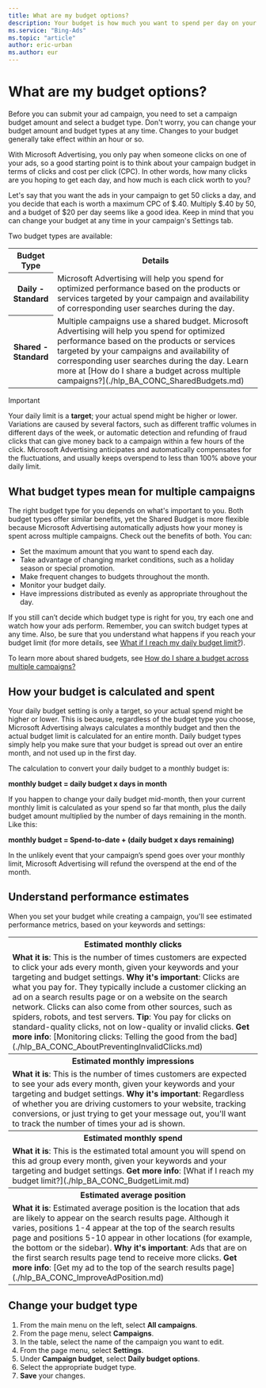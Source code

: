 ```yaml
---
title: What are my budget options?
description: Your budget is how much you want to spend per day on your ads. Making the right choice depends on your goals and how you want to monitor your spending. Do you want to choose your budget per campaign, or manage them all in one place?
ms.service: "Bing-Ads"
ms.topic: "article"
author: eric-urban
ms.author: eur
---
```


# What are my budget options?

Before you can submit your ad campaign, you need to set a campaign budget amount and select a budget type. Don't worry, you can change your budget amount and budget types at any time. Changes to your budget generally take effect within an hour or so.

With Microsoft Advertising, you only pay when someone clicks on one of your ads, so a good starting point is to think about your campaign budget in terms of clicks and cost per click (CPC). In other words, how many clicks are you hoping to get each day, and how much is each click worth to you?

Let's say that you want the ads in your campaign to get 50 clicks a day, and you decide that each is worth a maximum CPC of $.40. Multiply $.40 by 50, and a budget of $20 per day seems like a good idea. Keep in mind that you can change your budget at any time in your campaign's Settings tab.

Two budget types are available:

<table>
  <tr>
    <th scope="col">Budget Type</th>
    <th scope="col">Details</th>
  </tr>
  <tr>
    <th scope="row">Daily - Standard</th>
    <td>
      <para>
          Microsoft Advertising will help you spend for optimized performance based on the products or services targeted by your campaign and availability of corresponding user searches during the day.
        </para>
    </td>
  </tr>
  <tr>
    <th scope="row">Shared - Standard</th>
    <td>
      <para>
          Multiple campaigns use a shared budget. Microsoft Advertising will help you spend for optimized performance based on the products or services targeted by your campaigns and availability of corresponding user searches during the day. Learn more at [How do I share a budget across multiple campaigns?](./hlp_BA_CONC_SharedBudgets.md)
        </para>
    </td>
  </tr>
</table>

> [!IMPORTANT]
> Your daily limit is a **target**; your actual spend might be higher or lower. Variations are caused by several factors, such as different traffic volumes in different days of the week, or automatic detection and refunding of fraud clicks that can give money back to a campaign within a few hours of the click. Microsoft Advertising anticipates and automatically compensates for the fluctuations, and usually keeps overspend to less than 100% above your daily limit.

## What budget types mean for multiple campaigns

The right budget type for you depends on what's important to you. Both budget types offer similar benefits, yet the Shared Budget is more flexible because Microsoft Advertising automatically adjusts how your money is spent across multiple campaigns. Check out the benefits of both. You can:

- Set the maximum amount that you want to spend each day.
- Take advantage of changing market conditions, such as a holiday season or special promotion.
- Make frequent changes to budgets throughout the month.
- Monitor your budget daily.
- Have impressions distributed as evenly as appropriate throughout the day.

If you still can’t decide which budget type is right for you, try each one and watch how your ads perform. Remember, you can switch budget types at any time. Also, be sure that you understand what happens if you reach your budget limit (for more details, see [What if I reach my daily budget limit?](./hlp_BA_CONC_BudgetLimit.md)).

To learn more about shared budgets, see [How do I share a budget across multiple campaigns?](./hlp_BA_CONC_SharedBudgets.md)

## How your budget is calculated and spent

Your daily budget setting is only a target, so your actual spend might be higher or lower. This is because, regardless of the budget type you choose, Microsoft Advertising always calculates a monthly budget and then the actual budget limit is calculated for an entire month. Daily budget types simply help you make sure that your budget is spread out over an entire month, and not used up in the first day.

The calculation to convert your daily budget to a monthly budget is:

**monthly budget = daily budget x days in month**

If you happen to change your daily budget mid-month, then your current monthly limit is calculated as your spend so far that month, plus the daily budget amount multiplied by the number of days remaining in the month. Like this:

**monthly budget = Spend-to-date + (daily budget x days remaining)**

In the unlikely event that your campaign’s spend goes over your monthly limit, Microsoft Advertising will refund the overspend at the end of the month.

## Understand performance estimates

When you set your budget while creating a campaign, you'll see estimated performance metrics, based on your keywords and settings:

<table>
  <tr>
    <th scope="col">Estimated monthly clicks</th>
  </tr>
  <tr>
    <td>
      <para><strong>What it is</strong>: This is the number of times customers are expected to click your ads every month, given your keywords and your targeting and budget settings.</para>
      <para><strong>Why it's important</strong>: Clicks are what you pay for. They typically include a customer clicking an ad on a search results page or on a website on the search network. Clicks can also come from other sources, such as spiders, robots, and test servers. </para>
      <para><strong>Tip</strong>: You pay for clicks on standard-quality clicks, not on low-quality or invalid clicks. </para>
      <para><strong>Get more info</strong>: [Monitoring clicks: Telling the good from the bad](./hlp_BA_CONC_AboutPreventingInvalidClicks.md) </para>
    </td>
  </tr>
  <tr>
    <th scope="col">Estimated monthly impressions</th>
  </tr>
  <tr>
    <td>
      <para><strong>What it is</strong>: This is the number of times customers are expected to see your ads every month, given your keywords and your targeting and budget settings.</para>
      <para><strong>Why it's important</strong>: Regardless of whether you are driving customers to your website, tracking conversions, or just trying to get your message out, you'll want to track the number of times your ad is shown.  </para>
    </td>
  </tr>
  <tr>
    <th scope="col">Estimated monthly spend</th>
  </tr>
  <tr>
    <td>
      <para><strong>What it is</strong>: This is the estimated total amount you will spend on this ad group every month, given your keywords and your targeting and budget settings.</para>
      <para><strong>Get more info</strong>: [What if I reach my budget limit?](./hlp_BA_CONC_BudgetLimit.md) </para>
    </td>
  </tr>
  <tr>
    <th scope="col">Estimated average position</th>
  </tr>
  <tr>
    <td>
      <para><strong>What it is</strong>: Estimated average position is the location that ads are likely to appear on the search results page. Although it varies, positions 1-4 appear at the top of the search results page and positions 5-10 appear in other locations (for example, the bottom or the sidebar). </para>
      <para><strong>Why it's important</strong>: Ads that are on the first search results page tend to receive more clicks. </para>
      <para><strong>Get more info</strong>: [Get my ad to the top of the search results page](./hlp_BA_CONC_ImproveAdPosition.md) </para>
    </td>
  </tr>
</table>

## Change your budget type

1. From the main menu on the left, select **All campaigns**.
1. From the page menu, select **Campaigns**.
1. In the table, select the name of the campaign you want to edit.
1. From the page menu, select **Settings**.
1. Under **Campaign budget**, select **Daily budget options**.
1. Select the appropriate budget type.
1. **Save** your changes.


